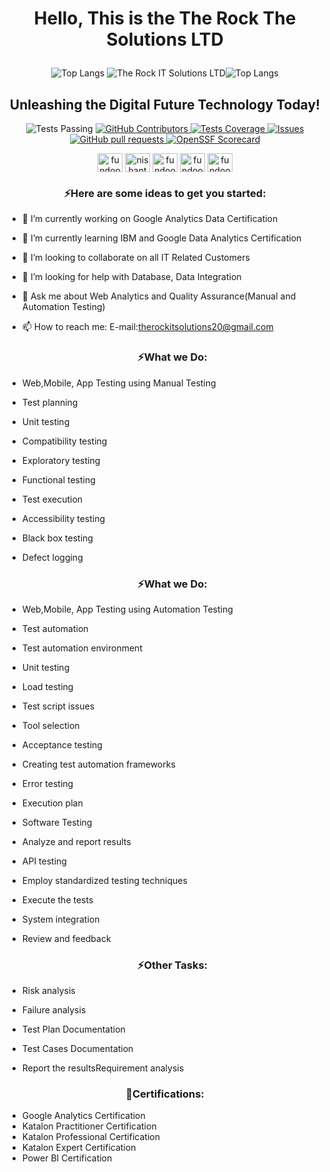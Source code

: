 <h1 align="center">Hello, This is the The Rock The Solutions LTD</p></h1>
<p align="center">
 <img src="https://camo.githubusercontent.com/62b438d4f8a49dbf31289ec2bd6b6c7271fa1aff6ad690c435a9d0e3d85e56d6/68747470733a2f2f6769746875622d726561646d652d73746174732e76657263656c2e6170702f6170692f746f702d6c616e67732f3f757365726e616d653d616e7572616768617a7261" alt="Top Langs" data-canonical-src="https://github-readme-stats.vercel.app/api/top-langs/?username=anuraghazra" style="max-width: 100%;">
 <img src="https://camo.githubusercontent.com/09bfe4437e8b6b42ab44be2a46df368a91ce0128d2d76e237637fdafee489a65/68747470733a2f2f6769746875622d726561646d652d73746174732e76657263656c2e6170702f6170693f757365726e616d653d66756e646f6f746573746572732673686f775f69636f6e733d74727565266c6f63616c653d656e" alt="The Rock IT Solutions LTD" data-canonical-src="https://github-readme-stats.vercel.app/api?username=therockitsolutions&amp;show_icons=true&amp;locale=en" style="max-width: 100%;"><img src="https://camo.githubusercontent.com/f3064ddb6ed730c15096e2281ba56f62fcd1c01edd968fbd988d0c1aba9b34b8/68747470733a2f2f6769746875622d726561646d652d73746174732e76657263656c2e6170702f6170692f746f702d6c616e67732f3f757365726e616d653d616e7572616768617a7261266c61796f75743d646f6e75742d766572746963616c" alt="Top Langs" data-canonical-src="https://github-readme-stats.vercel.app/api/top-langs/?username=anuraghazra&amp;layout=donut-vertical" style="max-width: 100%;">
 <h2 align="center">Unleashing the Digital Future Technology Today!</h2>
</p>
  <p align="center">
<img alt="Tests Passing" src="https://github.com/Ramjan0487/github-readme-stats/workflows/Test/badge.svg" style="max-width: 100%;">
    </a>
    <a href="https://github.com/Ramjan0487/github-readme-stats/graphs/contributors">
      <img alt="GitHub Contributors" src="https://img.shields.io/github/contributors/Ramjan0487/github-readme-stats" />
    </a>
    <a href="https://codecov.io/gh/Ramjan0487/github-readme-stats">
      <img alt="Tests Coverage" src="https://codecov.io/gh/Ramjan0487/github-readme-stats/branch/master/graph/badge.svg" />
    </a>
    <a href="https://github.com/Ramjan0487/github-readme-stats/issues">
      <img alt="Issues" src="https://img.shields.io/github/issues/Ramjan0487/github-readme-stats?color=0088ff" />
    </a>
    <a href="https://github.com/Ramjan0487/github-readme-stats/pulls">
      <img alt="GitHub pull requests" src="https://img.shields.io/github/issues-pr/Ramjan0487/github-readme-stats?color=0088ff" />
    </a>
    <a href="https://securityscorecards.dev/viewer/?uri=github.com/Ramjan0487/github-readme-stats">
      <img alt="OpenSSF Scorecard" src="https://api.securityscorecards.dev/projects/github.com/Ramjan0487/github-readme-stats/badge" />
    </a>
  </p>
 <p align="center">
<img align="middle" src="https://raw.githubusercontent.com/rahuldkjain/github-profile-readme-generator/master/src/images/icons/Social/twitter.svg/Rickiesteven" alt="fundootesters" height="30" width="40" style="max-width: 100%;">
<img align="middle" src="https://raw.githubusercontent.com/rahuldkjain/github-profile-readme-generator/master/src/images/icons/Social/linked-in-alt.svg" alt="nishantgohel" height="30" width="40" style="max-width: 100%;">
<img align="middle" src="https://raw.githubusercontent.com/rahuldkjain/github-profile-readme-generator/master/src/images/icons/Social/facebook.svg" alt="fundootesters" height="30" width="40" style="max-width: 100%;">
<img align="middle" src="https://raw.githubusercontent.com/rahuldkjain/github-profile-readme-generator/master/src/images/icons/Social/instagram.svg" alt="fundootesters" height="30" width="40" style="max-width: 100%;">
<img align="middle" src="https://raw.githubusercontent.com/rahuldkjain/github-profile-readme-generator/master/src/images/icons/Social/youtube.svg" alt="fundootesters" height="30" width="40" style="max-width: 100%;">
 </p>

<h3 align="center">⚡Here are some ideas to get you started:</h3></center>

- 🔭 I’m currently working on Google Analytics Data Certification
- 🌱 I’m currently learning IBM and Google Data Analytics Certification
- 👯 I’m looking to collaborate on all IT Related Customers
- 🤔 I’m looking for help with Database, Data Integration
- 💬 Ask me about Web Analytics and Quality Assurance(Manual and Automation Testing)
- 📫 How to reach me: E-mail:therockitsolutions20@gmail.com

  <h3 align="center">⚡What we Do:</h3></center>
- Web,Mobile, App Testing using Manual Testing
- Test planning
- Unit testing
- Compatibility testing
- Exploratory testing
- Functional testing
- Test execution
- Accessibility testing
- Black box testing
- Defect logging
  
  <h3 align="center">⚡What we Do:</h3></center>
- Web,Mobile, App Testing using Automation Testing
- Test automation
- Test automation environment
- Unit testing
- Load testing
- Test script issues
- Tool selection
- Acceptance testing
- Creating test automation frameworks
- Error testing
- Execution plan
- Software Testing
- Analyze and report results
- API testing
- Employ standardized testing techniques
- Execute the tests
- System integration
- Review and feedback

  <h3 align="center">⚡Other Tasks:</h3></center>
          
 - Risk analysis
 - Failure analysis
 - Test Plan Documentation
 - Test Cases Documentation
 - Report the resultsRequirement analysis
  
  <h3 align="center">👋Certifications:</h3></center>

 - Google Analytics Certification
 - Katalon Practitioner Certification
 - Katalon Professional Certification
 - Katalon Expert Certification
 - Power BI Certification

